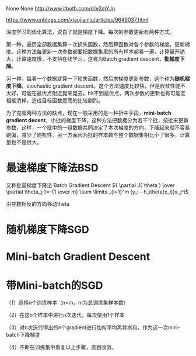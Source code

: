None
None
http://www.itboth.com/d/e2mYJn

https://www.cnblogs.com/xiaojianliu/articles/9649037.html

深度学习的优化算法，说白了就是梯度下降。每次的参数更新有两种方式。

第一种，遍历全部数据集算一次损失函数，然后算函数对各个参数的梯度，更新梯度。这种方法每更新一次参数都要把数据集里的所有样本都看一遍，计算量开销大，计算速度慢，不支持在线学习，这称为Batch gradient descent，**批梯度下降**。

另一种，每看一个数据就算一下损失函数，然后求梯度更新参数，这个称为**随机梯度下降**，stochastic gradient descent。这个方法速度比较快，但是收敛性能不太好，可能在最优点附近晃来晃去，hit不到最优点。两次参数的更新也有可能互相抵消掉，造成目标函数震荡的比较剧烈。

为了克服两种方法的缺点，现在一般采用的是一种折中手段，**mini-batch gradient decent**，小批的梯度下降，这种方法把数据分为若干个批，按批来更新参数，这样，一个批中的一组数据共同决定了本次梯度的方向，下降起来就不容易跑偏，减少了随机性。另一方面因为批的样本数与整个数据集相比小了很多，计算量也不是很大。



# 最速梯度下降法BSD
又称批量梯度下降法 Batch Gradient Descent
${ \partial J( \theta ) \over \partial \theta_j }=-{1 \over m} \sum \limits _{i=1}^m (y_i - h_\theta(x_i))x_j^i$

沿导数相反的方向移动theta


# 随机梯度下降SGD




# Mini-batch Gradient Descent

# 带Mini-batch的SGD

（1）选择n个训练样本（n<m，m为总训练集样本数）

（2）在这n个样本中进行n次迭代，每次使用1个样本

（3）对n次迭代得出的n个gradient进行加权平均再并求和，作为这一次mini-batch下降梯度

（4）不断在训练集中重复以上步骤，直到收敛。
